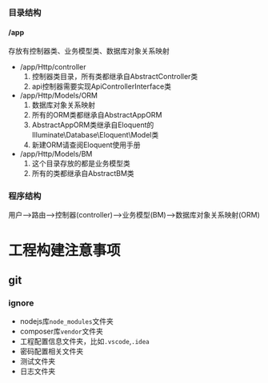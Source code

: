 ### 目录结构
#### /app
存放有控制器类、业务模型类、数据库对象关系映射
* /app/Http/controller
    1. 控制器类目录，所有类都继承自AbstractController类
    2. api控制器需要实现ApiControllerInterface类
* /app/Http/Models/ORM
    1. 数据库对象关系映射
    2. 所有的ORM类都继承自AbstractAppORM
    3. AbstractAppORM类继承自Eloquent的Illuminate\Database\Eloquent\Model类
    4. 新建ORM请查阅Eloquent使用手册
* /app/Http/Models/BM
    1. 这个目录存放的都是业务模型类
    2. 所有的类都继承自AbstractBM类
### 程序结构
用户-->路由-->控制器(controller)-->业务模型(BM)-->数据库对象关系映射(ORM)

# 工程构建注意事项
## git
### ignore
* nodejs库`node_modules`文件夹
* composer库`vendor`文件夹
* 工程配置信息文件夹，比如`.vscode`,`.idea`
* 密码配置相关文件夹
* 测试文件夹
* 日志文件夹